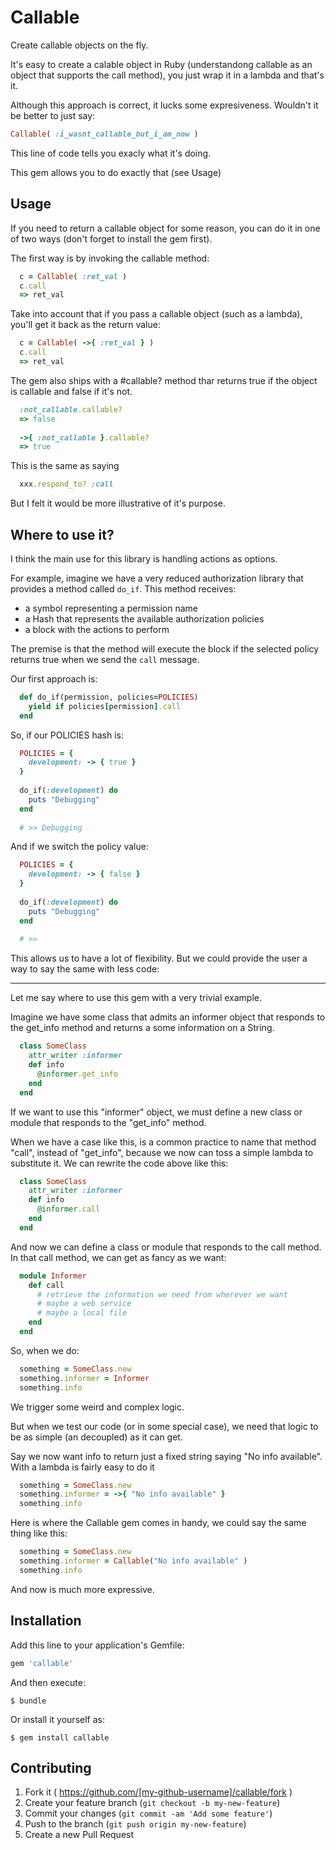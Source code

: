 # Callable

Create callable objects on the fly.

It's easy to create a calable object in Ruby (understandong callable
as an object that supports the call method), you just wrap it in a
lambda and that's it. 

Although this approach is correct, it lucks some expresiveness. Wouldn't it
be better to just say:

```ruby
Callable( :i_wasnt_callable_but_i_am_now )
```

This line of code tells you exacly what it's doing.

This gem allows you to do exactly that (see Usage)


## Usage

If you need to return a callable object for some reason, you can do it
in one of two ways (don't forget to install the gem first).

The first way is by invoking the callable method:

```ruby
  c = Callable( :ret_val )
  c.call
  => ret_val
```

Take into account that if you pass a callable object (such as a
lambda), you'll get it back as the return value:

```ruby
  c = Callable( ->{ :ret_val } )
  c.call
  => ret_val
```

The gem also ships with a #callable? method thar returns true if the
object is callable and false if it's not.

```ruby
  :not_callable.callable?
  => false
  
  ->{ :not_callable }.callable?
  => true
```

This is the same as saying

```ruby
  xxx.respond_to? :call
```

But I felt it would be more illustrative of it's purpose.

## Where to use it?

I think the main use for this library is handling actions as options.

For example, imagine we have a very reduced authorization library that provides a method called `do_if`.
This method receives:
  - a symbol representing a permission name
  - a Hash that represents the available authorization policies
  - a block with the actions to perform

The premise is that the method will execute the block if the selected policy returns true when we send the `call` message.

Our first approach is:

```ruby
  def do_if(permission, policies=POLICIES)
    yield if policies[permission].call
  end
```

So, if our POLICIES hash is:

```ruby
  POLICIES = {
    development: -> { true }
  }
  
  do_if(:development) do
    puts "Debugging"
  end
  
  # >> Debugging
```

And if we switch the policy value:

```ruby
  POLICIES = {
    development: -> { false }
  }
  
  do_if(:development) do
    puts "Debugging"
  end
  
  # >> 
```

This allows us to have a lot of flexibility. But we could provide the user a way to say the same with less code:





*******************************
Let me say where to use this gem with a very
trivial example.

Imagine we have some class that admits an informer object that
responds to the get_info method and returns a some information on a
String.

```ruby
  class SomeClass
    attr_writer :informer
    def info
      @informer.get_info
    end
  end
```

If we want to use this "informer" object, we must define a new class
or module that responds to the "get_info" method.

When we have a case like this, is a common practice to name that
method "call", instead of "get_info", because we now can toss a simple
lambda to substitute it. We can rewrite the code above like this:

```ruby
  class SomeClass
    attr_writer :informer
    def info
      @informer.call
    end
  end
```

And now we can define a class or module that responds to the call
method. In that call method, we can get as fancy as we want:

```ruby
  module Informer
    def call
      # retrieve the information we need from wherever we want
      # maybe a web service
      # maybe a local file
    end
  end
```

So, when we do:

```ruby
  something = SomeClass.new
  something.informer = Informer
  something.info
```

We trigger some weird and complex logic.

But when we test our code (or in some special case), we need that
logic to be as simple (an decoupled) as it can get. 

Say we now want info to return just a fixed string saying "No info
available". With a lambda is fairly easy to do it

```ruby
  something = SomeClass.new
  something.informer = ->{ "No info available" }
  something.info
```

Here is where the Callable gem comes in handy, we could say the same
thing like this:

```ruby
  something = SomeClass.new
  something.informer = Callable("No info available" )
  something.info
```

And now is much more expressive.

## Installation

Add this line to your application's Gemfile:

```ruby
gem 'callable'
```

And then execute:

    $ bundle

Or install it yourself as:

    $ gem install callable

## Contributing

1. Fork it ( https://github.com/[my-github-username]/callable/fork )
2. Create your feature branch (`git checkout -b my-new-feature`)
3. Commit your changes (`git commit -am 'Add some feature'`)
4. Push to the branch (`git push origin my-new-feature`)
5. Create a new Pull Request

